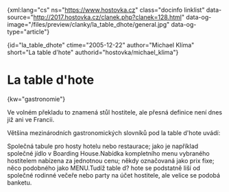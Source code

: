 
{xml:lang="cs" ns="https://www.hostovka.cz" class="docinfo linklist" data-source="http://2017.hostovka.cz/clanek.php?clanek=128.html" data-og-image="/files/preview/clanky/la\_table\_dhote/general.jpg" data-og-type="article"}

{id="la\_table\_dhote" ctime="2005-12-22" author="Michael Klíma" short="La table d'hote" authorid="hostovka/michael_klima"}

# La table d'hote

{kw="gastronomie"}

Ve volném překladu to znamená stůl hostitele, ale přesná definice není dnes již ani ve Francii.

Většina mezinárodních gastronomických slovníků pod la table d'hote uvádí:

Společná tabule pro hosty hotelu nebo restaurace; jako je například společné jídlo v Boarding House.Nabídka kompletního menu vybraného hostitelem nabízena za jednotnou cenu; někdy označovaná jako prix fixe; něco podobného jako MENU.Tudíž table d? hote se podstatně liší od společné rodinné večeře nebo party na účet hostitele, ale velice se podobá banketu.

